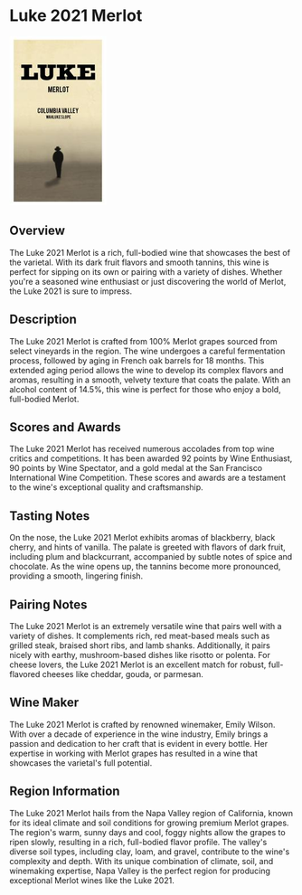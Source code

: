 # Luke 2021 Merlot

![Luke 2021 Merlot](wine-12.jpg)

## Overview
The Luke 2021 Merlot is a rich, full-bodied wine that showcases the best of the varietal. With its dark fruit flavors and smooth tannins, this wine is perfect for sipping on its own or pairing with a variety of dishes. Whether you're a seasoned wine enthusiast or just discovering the world of Merlot, the Luke 2021 is sure to impress.

## Description
The Luke 2021 Merlot is crafted from 100% Merlot grapes sourced from select vineyards in the region. The wine undergoes a careful fermentation process, followed by aging in French oak barrels for 18 months. This extended aging period allows the wine to develop its complex flavors and aromas, resulting in a smooth, velvety texture that coats the palate. With an alcohol content of 14.5%, this wine is perfect for those who enjoy a bold, full-bodied Merlot.

## Scores and Awards
The Luke 2021 Merlot has received numerous accolades from top wine critics and competitions. It has been awarded 92 points by Wine Enthusiast, 90 points by Wine Spectator, and a gold medal at the San Francisco International Wine Competition. These scores and awards are a testament to the wine's exceptional quality and craftsmanship.

## Tasting Notes
On the nose, the Luke 2021 Merlot exhibits aromas of blackberry, black cherry, and hints of vanilla. The palate is greeted with flavors of dark fruit, including plum and blackcurrant, accompanied by subtle notes of spice and chocolate. As the wine opens up, the tannins become more pronounced, providing a smooth, lingering finish.

## Pairing Notes
The Luke 2021 Merlot is an extremely versatile wine that pairs well with a variety of dishes. It complements rich, red meat-based meals such as grilled steak, braised short ribs, and lamb shanks. Additionally, it pairs nicely with earthy, mushroom-based dishes like risotto or polenta. For cheese lovers, the Luke 2021 Merlot is an excellent match for robust, full-flavored cheeses like cheddar, gouda, or parmesan.

## Wine Maker
The Luke 2021 Merlot is crafted by renowned winemaker, Emily Wilson. With over a decade of experience in the wine industry, Emily brings a passion and dedication to her craft that is evident in every bottle. Her expertise in working with Merlot grapes has resulted in a wine that showcases the varietal's full potential.

## Region Information
The Luke 2021 Merlot hails from the Napa Valley region of California, known for its ideal climate and soil conditions for growing premium Merlot grapes. The region's warm, sunny days and cool, foggy nights allow the grapes to ripen slowly, resulting in a rich, full-bodied flavor profile. The valley's diverse soil types, including clay, loam, and gravel, contribute to the wine's complexity and depth. With its unique combination of climate, soil, and winemaking expertise, Napa Valley is the perfect region for producing exceptional Merlot wines like the Luke 2021.
